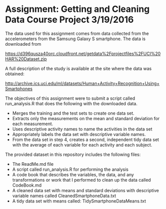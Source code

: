 # Assignment: Getting and Cleaning Data Course Project 3/19/2016

The data used for this assignment comes from data collected from the accelerometers from the Samsung Galaxy S smartphone. The data is downloaded from

https://d396qusza40orc.cloudfront.net/getdata%2Fprojectfiles%2FUCI%20HAR%20Dataset.zip

A full description of the study is available at the site where the data was obtained:

http://archive.ics.uci.edu/ml/datasets/Human+Activity+Recognition+Using+Smartphones


The objectives of this assignment were to submit a script called run_analysis.R that does the following with the downloaded data.

* Merges the training and the test sets to create one data set.
* Extracts only the measurements on the mean and standard deviation for each measurement.
* Uses descriptive activity names to name the activities in the data set
* Appropriately labels the data set with descriptive variable names.
* From the data set in step 4, creates a second, independent tidy data set with the average of each variable for each activity and each subject.


The provided dataset in this repository includes the following files:

* The ReadMe.md file
* A script called run_analysis.R for performing the analysis
* A code book that describes the variables, the data, and any transformations or work that I performed to clean up the data called CodeBook.md
* A cleaned data set with means and standard deviations  with descriptive variable names called CleanedSmartphoneData.txt
* A tidy data set with means called: TidySmartphoneDataMeans.txt


